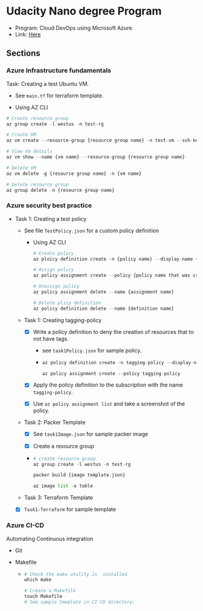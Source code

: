 # Udacity Nano degree Program

- Program: Cloud DevOps using Microsoft Azure.
- Link: [Here](https://www.udacity.com/course/cloud-devops-using-microsoft-azure-nanodegree--nd082)

## Sections

### Azure Infrastructure fundamentals

Task: Creating a test Ubuntu VM.

- See `main.tf` for terraform template.

- Using AZ CLI

```python
# Create resource group
az group create -l westus -n test-rg

# Create VM
az vm create --resource-group {resource group name} -n test-vm --ssh-key-values "~/.ssh/azure_rsa.pub" --admin-username adminuser --image UbuntuLTS --output json --verbose

# View Vm details
az vm show --name {vm name} --resource-group {resource group name}

# Delete VM
az vm delete -g {resource group name} -n {vm name}

# Delete resource group
az group delete -n {resource group name}
```

### Azure security best practice

- Task 1: Creating a test policy

  - See file `TestPolicy.json` for a custom policy definition

    - Using AZ CLI

      ```python
      # Create policy
      az ploicy definition create -n {policy name} --display-name {policy display name} --rules {policy json file}

      # Assign policy
      az policy assignment create --policy {policy name that was created}

      # Unassign policy
      az policy assignment delete --name {assignment name}

      # Delete plicy definition
      az policy definition delete --name {definition name}
      ```

  - Task 1: Creating tagging-policy

    - [x] Write a policy definition to deny the creation of resources that to not have tags.
      - see `task1Policy.json` for sample policy.

      - ```python
        az policy definition create -n tagging-policy --display-name tagging-policy --rules task1Policy.json

        az policy assignment create --policy tagging-policy 
        ```

    - [x] Apply the policy definition to the subscription with the name `tagging-policy`.
    - [x] Use `az policy assignment list` and take a screenshot of the policy.

  - Task 2: Packer Template

    - [x] See `task1Image.json` for sample packer image

    - [x] Create a resource group

    - ```python
      # create resource group
      az group create -l westus -n test-rg

      packer build {image template.json}

      az image list -o table
      ```

  - Task 3: Terraform Template
  - [x] `Task1-Terraform` for sample template

### Azure CI-CD

Automating Continuous integration

- Git
- Makefile

  - ```python
    # Check the make utulity is  installed
    which make

    # Create a Makefile
    touch Makefile
    # See sample tmeplate in CI-CD directory.
    ```
